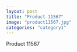 ```yaml
---
layout: post
title: "Product 11567"
image: "product11567.jpg"
categories: "category1"
---
```

Product 11567
